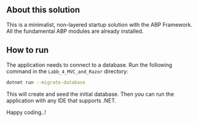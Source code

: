 ## About this solution

This is a minimalist, non-layered startup solution with the ABP Framework. All the fundamental ABP modules are already installed.

## How to run

The application needs to connect to a database. Run the following command in the `Labb_4_MVC_and_Razor` directory:

````bash
dotnet run --migrate-database
````

This will create and seed the initial database. Then you can run the application with any IDE that supports .NET.

Happy coding..!



